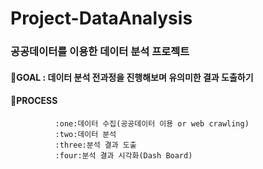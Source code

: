 # Project-DataAnalysis

### 공공데이터를 이용한 데이터 분석 프로젝트

#### :pushpin:GOAL : 데이터 분석 전과정을 진행해보며 유의미한 결과 도출하기
#### :pushpin:PROCESS
              :one:데이터 수집(공공데이터 이용 or web crawling)
              :two:데이터 분석
              :three:분석 결과 도출
              :four:분석 결과 시각화(Dash Board)
